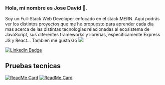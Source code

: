 ### Hola, mi nombre es Jose David 👋.

Soy un Full-Stack Web Developer enfocado en el stack MERN. Aqui podrás ver los distintos proyectos que me he propuesto para aprender cada dia mas acerca de las distintas tecnologias relacionadas al ecosistema de JavaScript, sus diferentes frameworks y librerias, especificamente Express JS y React... Tambien me gusta Go <img src="https://upload.wikimedia.org/wikipedia/commons/2/2d/Go_gopher_favicon.svg">


  <div id="badges">
    <a href="https://www.linkedin.com/in/josedavidrivas/">
      <img src="https://img.shields.io/badge/LinkedIn-blue?style=for-the-badge&logo=linkedin&logoColor=white" alt="LinkedIn Badge"/>
    </a>
  </div>
  
  ## Pruebas tecnicas 
  
  [![ReadMe Card](https://github-readme-stats.vercel.app/api/pin/?username=rivasss24&repo=blog-ui&show_owner=true)](https://github.com/rivasss24/blog-ui)
  [![ReadMe Card](https://github-readme-stats.vercel.app/api/pin/?username=rivasss24&repo=blog-api&show_owner=true)](https://github.com/rivasss24/blog-api)


